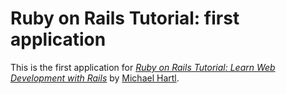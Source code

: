 # Ruby on Rails Tutorial: first application

This is the first application for
[*Ruby on Rails Tutorial: Learn Web Development 
with Rails*](http://railstutorial.org/) 
by [Michael Hartl](http://michaelhartl.com/).
